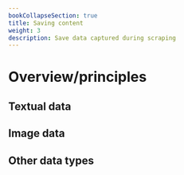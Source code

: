 ```yaml
---
bookCollapseSection: true
title: Saving content
weight: 3
description: Save data captured during scraping
---
```


# Overview/principles

## Textual data

## Image data

## Other data types
